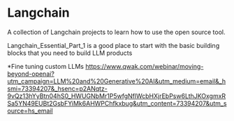 # Langchain
A collection of Langchain projects to learn how to use the open source tool.

Langchain_Essential_Part_1 is a good place to start with the basic building blocks that you need to build LLM products


*Fine tuning custom LLMs
https://www.qwak.com/webinar/moving-beyond-openai?utm_campaign=LLM%20and%20Generative%20AI&utm_medium=email&_hsmi=73394207&_hsenc=p2ANqtz-9vQz13hYyBtn04hS0_HWUGNbMr1P5wfgNflWcbHXjrEbPsw6LthJKOxgmxRSa5YN49EUBt2GsbFYiMk6AHWPChfkxbug&utm_content=73394207&utm_source=hs_email
